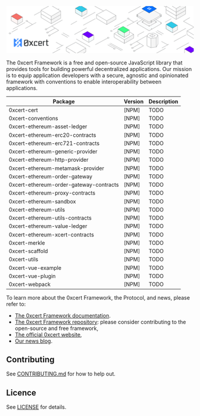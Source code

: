 <img src="https://github.com/0xcert/framework/raw/master/assets/cover.png" />

The 0xcert Framework is a free and open-source JavaScript library that provides tools for building powerful decentralized applications. Our mission is to equip application developers with a secure, agnostic and opinionated framework with conventions to enable interoperability between applications.

| Package | Version | Description
|-|-|-
| 0xcert-cert | [NPM] | TODO
| 0xcert-conventions | [NPM] | TODO
| 0xcert-ethereum-asset-ledger | [NPM] | TODO
| 0xcert-ethereum-erc20-contracts | [NPM] | TODO
| 0xcert-ethereum-erc721-contracts | [NPM] | TODO
| 0xcert-ethereum-generic-provider | [NPM] | TODO
| 0xcert-ethereum-http-provider | [NPM] | TODO
| 0xcert-ethereum-metamask-provider | [NPM] | TODO
| 0xcert-ethereum-order-gateway | [NPM] | TODO
| 0xcert-ethereum-order-gateway-contracts | [NPM] | TODO
| 0xcert-ethereum-proxy-contracts | [NPM] | TODO
| 0xcert-ethereum-sandbox | [NPM] | TODO
| 0xcert-ethereum-utils | [NPM] | TODO
| 0xcert-ethereum-utils-contracts | [NPM] | TODO
| 0xcert-ethereum-value-ledger | [NPM] | TODO
| 0xcert-ethereum-xcert-contracts | [NPM] | TODO
| 0xcert-merkle | [NPM] | TODO
| 0xcert-scaffold | [NPM] | TODO
| 0xcert-utils | [NPM] | TODO
| 0xcert-vue-example | [NPM] | TODO
| 0xcert-vue-plugin | [NPM] | TODO
| 0xcert-webpack | [NPM] | TODO

To learn more about the 0xcert Framework, the Protocol, and news, please refer to:
* [The 0xcert Framework documentation](https://docs.0xcert.org/).
* [The 0xcert Framework repository](https://github.com/0xcert/framework/): please consider contributing to the open-source and free framework,
* [The official 0xcert website](https://0xcert.org/),
* [Our news blog](https://0xcert.org/news/).

## Contributing

See [CONTRIBUTING.md](https://github.com/0xcert/suite/blob/master/CONTRIBUTING.md) for how to help out.

## Licence

See [LICENSE](https://github.com/0xcert/suite/blob/master/LICENCE) for details.
